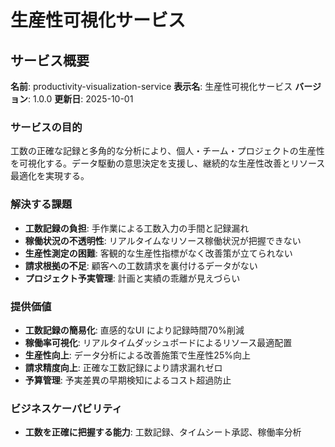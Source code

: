 # 生産性可視化サービス

## サービス概要
**名前**: productivity-visualization-service
**表示名**: 生産性可視化サービス
**バージョン**: 1.0.0
**更新日**: 2025-10-01

### サービスの目的
工数の正確な記録と多角的な分析により、個人・チーム・プロジェクトの生産性を可視化する。データ駆動の意思決定を支援し、継続的な生産性改善とリソース最適化を実現する。

### 解決する課題
- **工数記録の負担**: 手作業による工数入力の手間と記録漏れ
- **稼働状況の不透明性**: リアルタイムなリソース稼働状況が把握できない
- **生産性測定の困難**: 客観的な生産性指標がなく改善策が立てられない
- **請求根拠の不足**: 顧客への工数請求を裏付けるデータがない
- **プロジェクト予実管理**: 計画と実績の乖離が見えづらい

### 提供価値
- **工数記録の簡易化**: 直感的なUI により記録時間70%削減
- **稼働率可視化**: リアルタイムダッシュボードによるリソース最適配置
- **生産性向上**: データ分析による改善施策で生産性25%向上
- **請求精度向上**: 正確な工数記録により請求漏れゼロ
- **予算管理**: 予実差異の早期検知によるコスト超過防止

### ビジネスケーパビリティ
- **工数を正確に把握する能力**: 工数記録、タイムシート承認、稼働率分析

